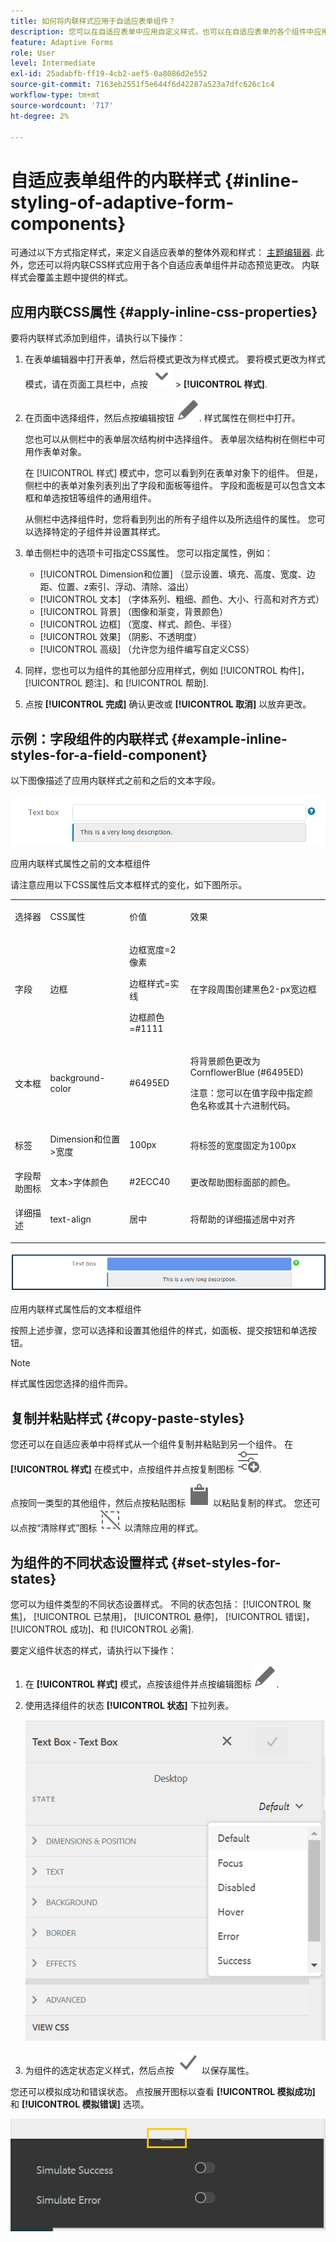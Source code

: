 ```yaml
---
title: 如何将内联样式应用于自适应表单组件？
description: 您可以在自适应表单中应用自定义样式，也可以在自适应表单的各个组件中应用内联CSS属性。 了解如何将内联样式应用于自适应表单组件。 使用示例深入挖掘以将内联样式应用于文本字段组件。
feature: Adaptive Forms
role: User
level: Intermediate
exl-id: 25adabfb-ff19-4cb2-aef5-0a8086d2e552
source-git-commit: 7163eb2551f5e644f6d42287a523a7dfc626c1c4
workflow-type: tm+mt
source-wordcount: '717'
ht-degree: 2%

---
```


# 自适应表单组件的内联样式 {#inline-styling-of-adaptive-form-components}

可通过以下方式指定样式，来定义自适应表单的整体外观和样式： [主题编辑器](themes.md). 此外，您还可以将内联CSS样式应用于各个自适应表单组件并动态预览更改。 内联样式会覆盖主题中提供的样式。

## 应用内联CSS属性 {#apply-inline-css-properties}

要将内联样式添加到组件，请执行以下操作：

1. 在表单编辑器中打开表单，然后将模式更改为样式模式。 要将模式更改为样式模式，请在页面工具栏中，点按 ![画布下拉列表](assets/Smock_ChevronDown.svg) > **[!UICONTROL 样式]**.
1. 在页面中选择组件，然后点按编辑按钮 ![编辑按钮](assets/edit.svg). 样式属性在侧栏中打开。

   您也可以从侧栏中的表单层次结构树中选择组件。 表单层次结构树在侧栏中可用作表单对象。

   在 [!UICONTROL 样式] 模式中，您可以看到列在表单对象下的组件。 但是，侧栏中的表单对象列表列出了字段和面板等组件。 字段和面板是可以包含文本框和单选按钮等组件的通用组件。

   从侧栏中选择组件时，您将看到列出的所有子组件以及所选组件的属性。 您可以选择特定的子组件并设置其样式。

1. 单击侧栏中的选项卡可指定CSS属性。 您可以指定属性，例如：

   * [!UICONTROL Dimension和位置] （显示设置、填充、高度、宽度、边距、位置、z索引、浮动、清除、溢出）
   * [!UICONTROL 文本] （字体系列、粗细、颜色、大小、行高和对齐方式）
   * [!UICONTROL 背景] （图像和渐变，背景颜色）
   * [!UICONTROL 边框] （宽度、样式、颜色、半径）
   * [!UICONTROL 效果] （阴影、不透明度）
   * [!UICONTROL 高级] （允许您为组件编写自定义CSS）

1. 同样，您也可以为组件的其他部分应用样式，例如 [!UICONTROL 构件]， [!UICONTROL 题注]、和 [!UICONTROL 帮助].
1. 点按 **[!UICONTROL 完成]** 确认更改或 **[!UICONTROL 取消]** 以放弃更改。

## 示例：字段组件的内联样式 {#example-inline-styles-for-a-field-component}

以下图像描述了应用内联样式之前和之后的文本字段。

![应用内联样式之前的文本框组件](assets/no-style.png)

应用内联样式属性之前的文本框组件

请注意应用以下CSS属性后文本框样式的变化，如下图所示。

<table>
 <tbody>
  <tr>
   <td><p>选择器</p> </td>
   <td><p>CSS属性</p> </td>
   <td><p>价值</p> </td>
   <td><p>效果</p> </td>
  </tr>
  <tr>
   <td><p>字段</p> </td>
   <td><p>边框</p> </td>
   <td><p>边框宽度=2像素</p> <p>边框样式=实线</p> <p>边框颜色=#1111</p> </td>
   <td><p>在字段周围创建黑色2-px宽边框</p> </td>
  </tr>
  <tr>
   <td><p>文本框</p> </td>
   <td><p>background-color</p> </td>
   <td><p>#6495ED</p> </td>
   <td><p>将背景颜色更改为CornflowerBlue (#6495ED)</p> <p>注意：您可以在值字段中指定颜色名称或其十六进制代码。</p> </td>
  </tr>
  <tr>
   <td><p>标签</p> </td>
   <td><p>Dimension和位置&gt;宽度</p> </td>
   <td><p>100px</p> </td>
   <td><p>将标签的宽度固定为100px</p> </td>
  </tr>
  <tr>
   <td>字段帮助图标</td>
   <td>文本&gt;字体颜色</td>
   <td>#2ECC40</td>
   <td>更改帮助图标面部的颜色。</td>
  </tr>
  <tr>
   <td><p>详细描述</p> </td>
   <td><p>text-align</p> </td>
   <td><p>居中</p> </td>
   <td><p>将帮助的详细描述居中对齐</p> </td>
  </tr>
 </tbody>
</table>

![应用内联样式后的文本框样式](assets/applied-style.png)

应用内联样式属性后的文本框组件

按照上述步骤，您可以选择和设置其他组件的样式，如面板、提交按钮和单选按钮。

>[!NOTE]
>
>样式属性因您选择的组件而异。

## 复制并粘贴样式 {#copy-paste-styles}

您还可以在自适应表单中将样式从一个组件复制并粘贴到另一个组件。 在 **[!UICONTROL 样式]** 在模式中，点按组件并点按复制图标 ![复制](assets/property-copy-icon.svg).

点按同一类型的其他组件，然后点按粘贴图标 ![复制](assets/Smock_Paste_18_N.svg) 以粘贴复制的样式。 您还可以点按“清除样式”图标 ![复制](assets/clear-style-icon.svg) 以清除应用的样式。

## 为组件的不同状态设置样式 {#set-styles-for-states}

您可以为组件类型的不同状态设置样式。 不同的状态包括： [!UICONTROL 聚焦]， [!UICONTROL 已禁用]， [!UICONTROL 悬停]， [!UICONTROL 错误]， [!UICONTROL 成功]、和 [!UICONTROL 必需].

要定义组件状态的样式，请执行以下操作：

1. 在 **[!UICONTROL 样式]** 模式，点按该组件并点按编辑图标 ![编辑](assets/Smock_Edit_18_N.svg).

1. 使用选择组件的状态 **[!UICONTROL 状态]** 下拉列表。

   ![选择状态](assets/select-state.png)

1. 为组件的选定状态定义样式，然后点按 ![保存](assets/save_icon.svg) 以保存属性。

您还可以模拟成功和错误状态。 点按展开图标以查看 **[!UICONTROL 模拟成功]** 和 **[!UICONTROL 模拟错误]** 选项。

![模拟状态](assets/simulate-states.png)
